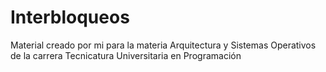 # Interbloqueos
Material creado por mi para la materia Arquitectura y Sistemas Operativos de la carrera Tecnicatura Universitaria en Programación
